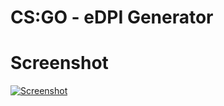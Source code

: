 # CS:GO - eDPI Generator

# Screenshot

[![Screenshot](https://i.imgur.com/LXL3zUw.png)](https://delivator.me/csgo-edpi-calculator/)

